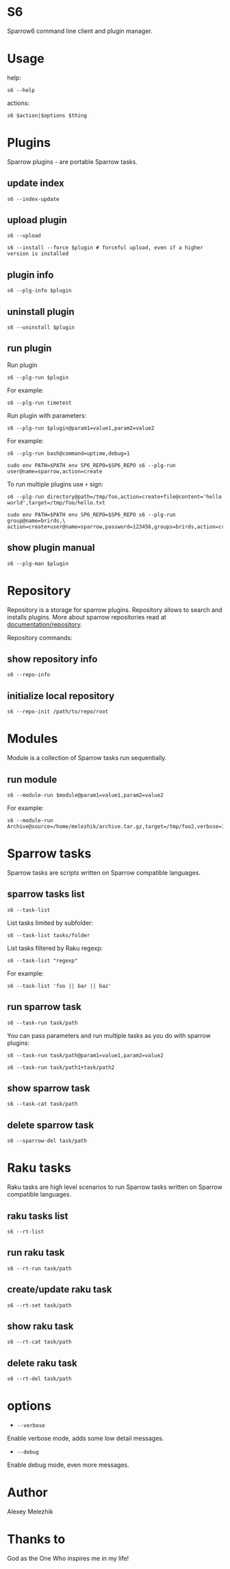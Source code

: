 # S6

Sparrow6 command line client and plugin manager.

# Usage

help:

    s6 --help

actions:

    s6 $action|$options $thing

# Plugins

Sparrow plugins - are portable Sparrow tasks.

## update index

    s6 --index-update

## upload plugin

    s6 --upload

    s6 --install --force $plugin # forceful upload, even if a higher version is installed

## plugin info

    s6 --plg-info $plugin

## uninstall plugin

    s6 --uninstall $plugin

## run plugin

Run plugin

    s6 --plg-run $plugin

For example:

    s6 --plg-run timetest

Run plugin with parameters:

    s6 --plg-run $plugin@param1=value1,param2=value2

For example:

    s6 --plg-run bash@command=uptime,debug=1

    sudo env PATH=$PATH env SP6_REPO=$SP6_REPO s6 --plg-run user@name=sparrow,action=create

To run multiple plugins use `+` sign:

    s6 --plg-run directory@path=/tmp/foo,action=create+file@content='hello world',target=/tmp/foo/hello.txt

    sudo env PATH=$PATH env SP6_REPO=$SP6_REPO s6 --plg-run group@name=brirds,\
    action=create+user@name=sparrow,password=123456,groups=brirds,action=create

## show plugin manual

    s6 --plg-man $plugin

# Repository

Repository is a storage for sparrow plugins. Repository allows to search and installs plugins.
More about sparrow repositories read at [documentation/repository](https://github.com/melezhik/Sparrow6/blob/master/documentation/repository.md).

Repository commands:

## show repository info

    s6 --repo-info

## initialize local repository

    s6 --repo-init /path/to/repo/root

# Modules

Module is a collection of Sparrow tasks run sequentially.

## run module

    s6 --module-run $module@param1=value1,param2=value2

For example:

    s6 --module-run Archive@source=/home/melezhik/archive.tar.gz,target=/tmp/foo2,verbose=1

# Sparrow tasks

Sparrow tasks are scripts written on Sparrow compatible languages.

## sparrow tasks list

    s6 --task-list

List tasks limited by subfolder:

    s6 --task-list tasks/folder

List tasks filtered by Raku regexp:

    s6 --task-list "regexp"

For example:

    s6 --task-list 'foo || bar || baz'

## run sparrow task

    s6 --task-run task/path

You can pass parameters and run multiple tasks as you do with sparrow plugins:

    s6 --task-run task/path@param1=value1,param2=value2

    s6 --task-run task/path1+task/path2

## show sparrow task

    s6 --task-cat task/path

## delete sparrow task

    s6 --sparrow-del task/path

# Raku tasks

Raku tasks are high level scenarios to run Sparrow tasks written on Sparrow compatible languages.

## raku tasks list

    s6 --rt-list

## run raku task

    s6 --rt-run task/path

## create/update raku task

    s6 --rt-set task/path

## show raku task

    s6 --rt-cat task/path

## delete raku task

    s6 --rt-del task/path

# options

* `--verbose`   

Enable verbose mode, adds some low detail messages.

 * `--debug`   

Enable debug mode, even more messages.

# Author

Alexey Melezhik

# Thanks to

God as the One Who inspires me in my life!
